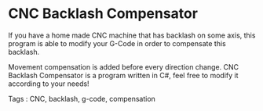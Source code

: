 CNC Backlash Compensator
========================
If you have a home made CNC machine that has backlash on some axis, this program is able to modify your G-Code in order to compensate this backlash.

Movement compensation is added before every direction change.
CNC Backlash Compensator is a program written in C#, feel free to modify it according to your needs!

Tags : CNC, backlash, g-code, compensation
